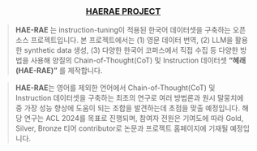 <h3 align='center'><a href="https://github.com/HAETAE-project">HAERAE PROJECT</a></h3>

> **HAE-RAE** 는 instruction-tuning이 적용된 한국어  데이터셋을 구축하는 오픈소스 프로젝트입니다. 
본 프로젝트에서는 (1) 영문 데이터 번역, (2) LLM을 활용한 synthetic data 생성, (3) 다양한 한국어 코퍼스에서 직접 수집 등 다양한 방법을 사용해 양질의 Chain-of-Thought(CoT) 및 Instruction 데이터셋 **“혜래 (HAE-RAE)”** 를 제작합니다.
> 

> **HAE-RAE**는 영어를 제외한 언어에서 Chain-of-Thought(CoT) 및 Instruction 데이터셋을 구축하는 최초의 연구로 여러 방법론과 원시 말뭉치에 중 가장 성능 향상에 도움이 되는 조합을 발견하는데 초점을 맞출 예정입니다. 해당 연구는 ACL 2024를 목표로 진행되며, 참여자 전원은 기여도에 따라 Gold, Silver, Bronze 티어 contributor로 논문과 프로젝트 홈페이지에 기재될 예정입니다.
>
